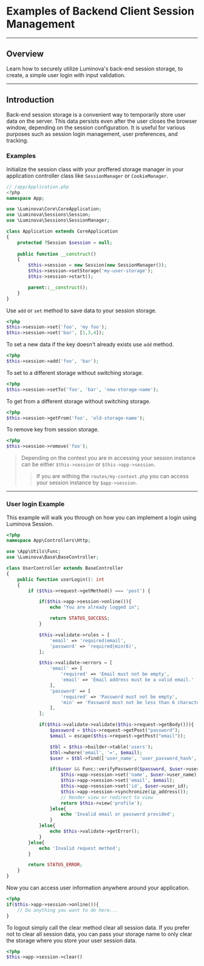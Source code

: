# Examples of Backend Client Session Management

***

## Overview

Learn how to securely utilize Luminova's back-end session storage, to create, a simple user login with input validation.

***

## Introduction

Back-end session storage is a convenient way to temporarily store user data on the server. This data persists even after the user closes the browser window, depending on the session configuration. It is useful for various purposes such as session login management, user preferences, and tracking.

### Examples

Initialize the session class with your proffered storage manager in your application controller class like `SessionManager` or `CookieManager`.

```php
// /app/Application.php
<?php
namespace App;

use \Luminova\Core\CoreApplication;
use \Luminova\Sessions\Session;
use \Luminova\Sessions\SessionManager;

class Application extends CoreApplication
{
	protected ?Session $session = null;
    
    public function __construct()
    {
		$this->session = new Session(new SessionManager());
		$this->session->setStorage('my-user-storage');
		$this->session->start();

		parent::__construct();
	}
}
```

Use `add` or `set` method to save data to your session storage.

```php
<?php
$this->session->set('foo', 'my foo');
$this->session->set('bar', [1,3,4]);
```

To set a new data if the key doesn't already exists use `add` method.

```php
<?php
$this->session->add('foo', 'bar');
```

To set to a different storage without switching storage.

```php
<?php
$this->session->setTo('foo', 'bar', 'new-storage-name');
```

To get from a different storage without switching storage.

```php
<?php
$this->session->getFrom('foo', 'old-storage-name');
```

To remove key from session storage.

```php
<?php
$this->session->remove('foo');
```

> Depending on the context you are in accessing your session instance can be either `$this->session` or `$this->app->session`.
>
> > If you are withing the `routes/my-context.php` you can access your session instance by `$app->session`.

***

###  User login Example

This example will walk you through on how you can implement a login using Luminova Session.

```php
<?php
namespace App\Controllers\Http;

use \App\Utils\Func;
use \Luminova\Base\BaseController;

class UserController extends BaseController
{
 	public function userLogin(): int 
	{
		if ($this->request->getMethod() === 'post') {

			if($this->app->session->online()){
				echo "You are already logged in";

				return STATUS_SUCCESS;
			}

			$this->validate->rules = [
				'email' => 'required|email',
				'password' => 'required|min(6)',
			];

			$this->validate->errors = [
				'email' => [
					'required' => 'Email must not be empty',
					'email' => 'Email address must be a valid email.'
				],
				'password' => [
					'required' => 'Password must not be empty',
					'min' => 'Password must not be less than 6 characters'
				],
			];

			if($this->validate->validate($this->request->getBody())){
				$password = $this->request->getPost("password");
				$email = escape($this->request->getPost("email"));

				$tbl = $this->builder->table('users');
				$tbl->where('email', '=', $email);
				$user = $tbl->find(['user_name', 'user_password_hash', 'user_id']);

				if($user && Func::verifyPassword($password, $user->user_password_hash)){
					$this->app->session->set('name', $user->user_name);
					$this->app->session->set('email', $email);
					$this->app->session->set('id', $user->user_id);
					$this->app->session->synchronize(ip_address());
					// Render view or redirect to view
					return $this->view('profile');
				}else{
					echo 'Invalid email or password provided';
				}
			}else{
				echo $this->validate->getError();
			}
		}else{
			echo 'Invalid request method';
		}

		return STATUS_ERROR;
	}
}
```

Now you can access user information anywhere around your application.

```php 
<?php 
if($this->app->session->online()){
	// Do anything you want to do here...
}
```
To logout simply call the clear method clear all session data.
If you prefer not to clear all session data, you can pass your storage name to only clear the storage where you store your user session data.

```php 
<?php 
$this->app->session->clear()
```